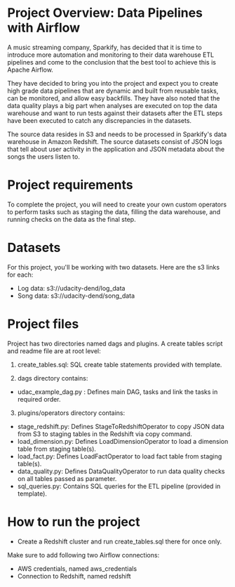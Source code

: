 # Project Overview: Data Pipelines with Airflow
A music streaming company, Sparkify, has decided that it is time to introduce more automation and monitoring to their data warehouse ETL pipelines and come to the conclusion that the best tool to achieve this is Apache Airflow.

They have decided to bring you into the project and expect you to create high grade data pipelines that are dynamic and built from reusable tasks, can be monitored, and allow easy backfills. They have also noted that the data quality plays a big part when analyses are executed on top the data warehouse and want to run tests against their datasets after the ETL steps have been executed to catch any discrepancies in the datasets.

The source data resides in S3 and needs to be processed in Sparkify's data warehouse in Amazon Redshift. The source datasets consist of JSON logs that tell about user activity in the application and JSON metadata about the songs the users listen to.

# Project requirements
To complete the project, you will need to create your own custom operators to perform tasks such as staging the data, filling the data warehouse, and running checks on the data as the final step.

# Datasets
For this project, you'll be working with two datasets. Here are the s3 links for each:
- Log data: s3://udacity-dend/log_data
- Song data: s3://udacity-dend/song_data

# Project files
Project has two directories named dags and plugins. A create tables script and readme file are at root level:

1. create_tables.sql: SQL create table statements provided with template.

3. dags directory contains:
- udac_example_dag.py : Defines main DAG, tasks and link the tasks in required order.

3. plugins/operators directory contains:

- stage_redshift.py: Defines StageToRedshiftOperator to copy JSON data from S3 to staging tables in the Redshift via copy command.
- load_dimension.py: Defines LoadDimensionOperator to load a dimension table from staging table(s).
- load_fact.py: Defines LoadFactOperator to load fact table from staging table(s).
- data_quality.py: Defines DataQualityOperator to run data quality checks on all tables passed as parameter.
- sql_queries.py: Contains SQL queries for the ETL pipeline (provided in template).

# How to run the project
- Create a Redshift cluster and run create_tables.sql there for once only.

Make sure to add following two Airflow connections:

- AWS credentials, named aws_credentials
- Connection to Redshift, named redshift
